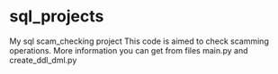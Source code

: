 # sql_projects
My sql scam_checking project 
This code is aimed to check scamming operations. More information you can get from files main.py and create_ddl_dml.py
